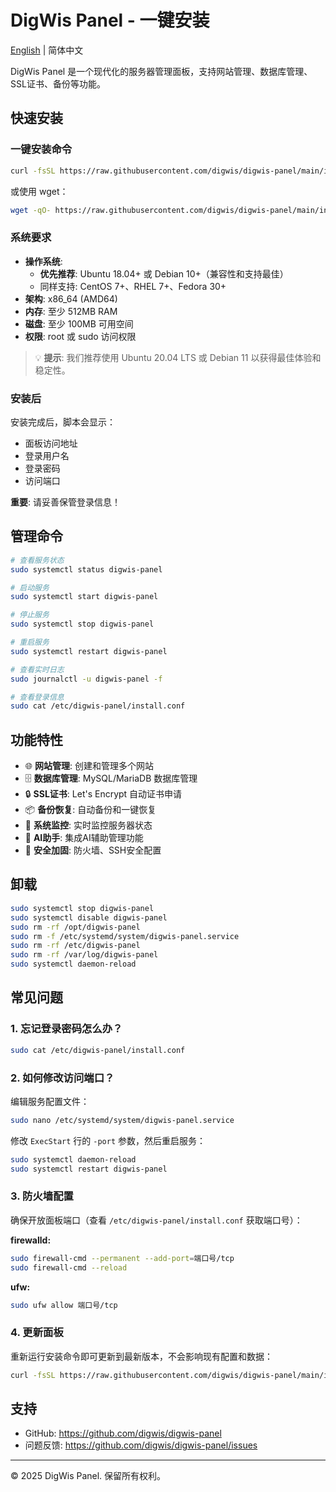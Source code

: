 # DigWis Panel - 一键安装

[English](README.md) | 简体中文

DigWis Panel 是一个现代化的服务器管理面板，支持网站管理、数据库管理、SSL证书、备份等功能。

## 快速安装

### 一键安装命令

```bash
curl -fsSL https://raw.githubusercontent.com/digwis/digwis-panel/main/install.sh | sudo bash
```

或使用 wget：

```bash
wget -qO- https://raw.githubusercontent.com/digwis/digwis-panel/main/install.sh | sudo bash
```

### 系统要求

- **操作系统**: 
  - **优先推荐**: Ubuntu 18.04+ 或 Debian 10+（兼容性和支持最佳）
  - 同样支持: CentOS 7+、RHEL 7+、Fedora 30+
- **架构**: x86_64 (AMD64)
- **内存**: 至少 512MB RAM
- **磁盘**: 至少 100MB 可用空间
- **权限**: root 或 sudo 访问权限

> 💡 **提示**: 我们推荐使用 Ubuntu 20.04 LTS 或 Debian 11 以获得最佳体验和稳定性。

### 安装后

安装完成后，脚本会显示：
- 面板访问地址
- 登录用户名
- 登录密码
- 访问端口

**重要**: 请妥善保管登录信息！

## 管理命令

```bash
# 查看服务状态
sudo systemctl status digwis-panel

# 启动服务
sudo systemctl start digwis-panel

# 停止服务
sudo systemctl stop digwis-panel

# 重启服务
sudo systemctl restart digwis-panel

# 查看实时日志
sudo journalctl -u digwis-panel -f

# 查看登录信息
sudo cat /etc/digwis-panel/install.conf
```

## 功能特性

- 🌐 **网站管理**: 创建和管理多个网站
- 🗄️ **数据库管理**: MySQL/MariaDB 数据库管理
- 🔒 **SSL证书**: Let's Encrypt 自动证书申请
- 📦 **备份恢复**: 自动备份和一键恢复
- 🔧 **系统监控**: 实时监控服务器状态
- 🤖 **AI助手**: 集成AI辅助管理功能
- 🔐 **安全加固**: 防火墙、SSH安全配置

## 卸载

```bash
sudo systemctl stop digwis-panel
sudo systemctl disable digwis-panel
sudo rm -rf /opt/digwis-panel
sudo rm -f /etc/systemd/system/digwis-panel.service
sudo rm -rf /etc/digwis-panel
sudo rm -rf /var/log/digwis-panel
sudo systemctl daemon-reload
```

## 常见问题

### 1. 忘记登录密码怎么办？

```bash
sudo cat /etc/digwis-panel/install.conf
```

### 2. 如何修改访问端口？

编辑服务配置文件：
```bash
sudo nano /etc/systemd/system/digwis-panel.service
```

修改 `ExecStart` 行的 `-port` 参数，然后重启服务：
```bash
sudo systemctl daemon-reload
sudo systemctl restart digwis-panel
```

### 3. 防火墙配置

确保开放面板端口（查看 `/etc/digwis-panel/install.conf` 获取端口号）：

**firewalld:**
```bash
sudo firewall-cmd --permanent --add-port=端口号/tcp
sudo firewall-cmd --reload
```

**ufw:**
```bash
sudo ufw allow 端口号/tcp
```

### 4. 更新面板

重新运行安装命令即可更新到最新版本，不会影响现有配置和数据：
```bash
curl -fsSL https://raw.githubusercontent.com/digwis/digwis-panel/main/install.sh | sudo bash
```

## 支持

- GitHub: https://github.com/digwis/digwis-panel
- 问题反馈: https://github.com/digwis/digwis-panel/issues

---

© 2025 DigWis Panel. 保留所有权利。
